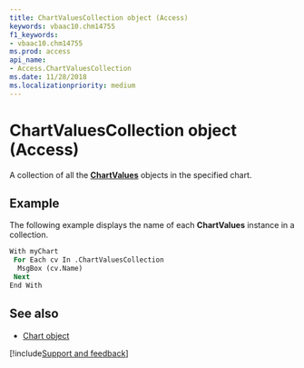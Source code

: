 ```yaml
---
title: ChartValuesCollection object (Access)
keywords: vbaac10.chm14755
f1_keywords:
- vbaac10.chm14755
ms.prod: access
api_name:
- Access.ChartValuesCollection
ms.date: 11/28/2018
ms.localizationpriority: medium
---
```



# ChartValuesCollection object (Access)

A collection of all the **[ChartValues](Access.ChartValues.md)** objects in the specified chart.


## Example

The following example displays the name of each **ChartValues** instance in a collection.

```vb
With myChart
 For Each cv In .ChartValuesCollection
  MsgBox (cv.Name)
 Next
End With
```

## See also

- [Chart object](Access.Chart.md)

[!include[Support and feedback](~/includes/feedback-boilerplate.md)]